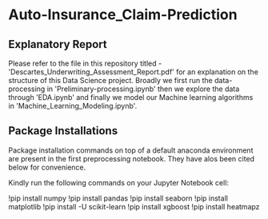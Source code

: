 # Auto-Insurance_Claim-Prediction

## Explanatory Report 
Please refer to the file in this repository titled - 'Descartes_Underwriting_Assessment_Report.pdf' for an explanation on the structure of this Data Science project.
Broadly we first run the data-processing in 'Preliminary-processing.ipynb' then we explore the data through 'EDA.ipynb' and finally we model our Machine learning algorithms in 'Machine_Learning_Modeling.ipynb'.

## Package Installations
Package installation commands on top of a default anaconda environment are present in the first preprocessing notebook. They have alos been cited below for convenience.

Kindly run the following commands on your Jupyter Notebook cell:

!pip install numpy
!pip install pandas
!pip install seaborn
!pip install matplotlib
!pip install -U scikit-learn
!pip install xgboost
!pip install heatmapz

